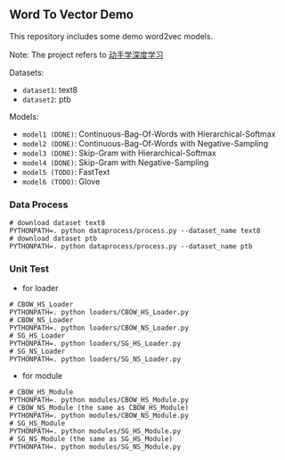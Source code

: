 ## Word To Vector Demo

This repository includes some demo word2vec models.

Note: The project refers to [动手学深度学习](https://zh.d2l.ai/)

Datasets:

* `dataset1`: text8
* `dataset2`: ptb

Models:

* `model1 (DONE)`: Continuous-Bag-Of-Words with Hierarchical-Softmax
* `model2 (DONE)`: Continuous-Bag-Of-Words with Negative-Sampling
* `model3 (DONE)`: Skip-Gram with Hierarchical-Softmax
* `model4 (DONE)`: Skip-Gram with Negative-Sampling
* `model5 (TODO)`: FastText
* `model6 (TODO)`: Glove

### Data Process

```shell
# download dataset text8
PYTHONPATH=. python dataprocess/process.py --dataset_name text8
# download dataset ptb
PYTHONPATH=. python dataprocess/process.py --dataset_name ptb
```

### Unit Test

* for loader

```shell
# CBOW_HS_Loader
PYTHONPATH=. python loaders/CBOW_HS_Loader.py
# CBOW_NS_Loader
PYTHONPATH=. python loaders/CBOW_NS_Loader.py
# SG_HS_Loader
PYTHONPATH=. python loaders/SG_HS_Loader.py
# SG_NS_Loader
PYTHONPATH=. python loaders/SG_NS_Loader.py
```

* for module

```shell
# CBOW_HS_Module
PYTHONPATH=. python modules/CBOW_HS_Module.py
# CBOW_NS_Module (the same as CBOW_HS_Module)
PYTHONPATH=. python modules/CBOW_NS_Module.py
# SG_HS_Module
PYTHONPATH=. python modules/SG_HS_Module.py
# SG_NS_Module (the same as SG_HS_Module)
PYTHONPATH=. python modules/SG_NS_Module.py
```
